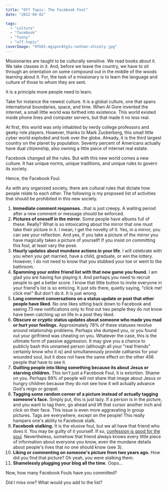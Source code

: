 ```yaml
---
title: "Off Topic: The Facebook Foul"
date: "2012-04-02"

tags: 
  - "culture"
  - "facebook"
  - "funny"
  - "off-topic"
coverImage: "9fb91-mgipnc8tg1c-nathan-shively.jpg"
---
```


Missionaries are taught to be culturally sensitive. We read books about it. We take classes in it. And, before we leave the country, we have to sit through an orientation on some compound out in the middle of the woods learning about it. For, the task of a missionary is to learn the language and culture of those to whom they are sent.

It is a principle more people need to learn.

Take for instance the newest culture. It is a global culture, one that spans international boundaries, space, and time. When Al Gore invented the internet, a small little world was birthed into existence. This world existed inside phone lines and computer servers, but that made it no less real.

At first, this world was only inhabited by nerdy college professors and geeky role players. However, thanks to Mark Zuckerberg, this small little cyber world exploded and took over the globe. Already, it is the third largest country on the planet by population. Seventy percent of Americans actually have dual citizenship, also owning a little piece of internet real estate.

Facebook changed all the rules. But with this new world comes a new culture. It has unique norms, unique traditions, and unique rules to govern its society.

Hence, the Facebook Foul.

As with any organized society, there are cultural rules that dictate how people relate to each other. The following is my proposed list of activities that should be prohibited in this new society.

1. **Immediate comment responses**...that is just creepy. A waiting period after a new comment or message should be enforced.
2. **Pictures of oneself in the mirror.** Some people have albums full of these. Really? What is so intoxicating about the mirror that one must take their picture in it. I mean, I get the novelty of it. Yes, in a mirror, you can see your reflection. And yes, if you take a picture of the mirror you have magically taken a picture of yourself! If you insist on committing this foul, at least vary the pose.
3. **Hourly updates about mundane actions in your life**. I will celebrate with you when you get married, have a child, graduate, or win the lottery. However, I do not need to know that you stubbed your toe or went to the bathroom.
4. **Spamming your entire friend list with that new game you found.** I am glad you are having fun playing it. And perhaps you need to recruit people to get a better score. I know that little button to invite everyone in your friend's list is so enticing. It just sits there, quietly saying, "click me! click me!" But don't do it. It is just wrong.
5. **Long comment conversations on a status update or post that other people have liked**. No one likes sitting back down to Facebook and seeing 73 new notifications only to find out two people they do not know have been catching up on life in a post they liked.
6. **Obscure or cryptic status updates about someone who made you mad or hurt your feelings.** Approximately 78% of these statuses revolve around relationship problems. Perhaps she dumped you, or you found out your girlfriend was cheating on you. Whatever the case, this is the ultimate form of passive aggression. It may give you a chance to publicly bash this unnamed person (although all your "real friends" certainly know who it is) and simultaneously provide catharsis for your wounded soul, but it does not have the same effect on the other 456 people that have to see it.
7. **Guilting people into liking something because its about Jesus or starving children.** This isn't just a Facebook Foul, it is extortion. Shame on you. Perhaps 99% of people will not share that image about Jesus or hungry children because they do not see how it will actually advance God's reign or gospel.
8. **Tagging some random corner of a picture instead of actually tagging someone's face.** Simply put, this is just lazy. If a person is in the picture, and you want to tag them, go ahead and lift that cursor another inch and click on their face. This issue is even more aggravating in group pictures. Tags are everywhere, except on the people! This really hampers one's ability to Facebook stalk.
9. **Facebook stalking.** It is the elusive foul, but we all have that friend who does it. You may be guilty of it yourself. If so, [confession is good for the soul](http://blog.keelancook.com/2010/09/off-topic-what-did-you-do-this-summer.html "Off topic: What did you do this summer?"). Nevertheless, somehow that friend always knows every little piece of information about everyone you know, even the mundane details about people's lives that no one should know (see 3).
10. **Liking or commenting on someone's picture from two years ago.** How did you find that picture? Oh yeah, you were stalking them.
11. **Shamelessly plugging your blog all the time.** Oops...

Now, how many Facebook Fouls have you committed?

Did I miss one? What would you add to the list?
